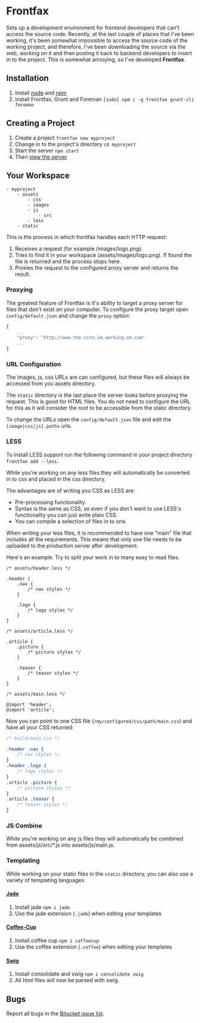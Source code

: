 Frontfax
========

Sets up a development environment for frontend developers that can't access the source code. Recently, at the last couple of places that I've been working, it's been somewhat impossible to access the source code of the working project, and therefore, I've been downloading the source via the web, working on it and then posting it back to backend developers to insert in to the project. This is somewhat annoying, so I've developed **Frontfax**.

Installation
------------

1. Install [node](http://nodejs.org) and [npm](https://npmjs.org)
2. Install Frontfax, Grunt and Foreman `[sudo] npm i -g frontfax grunt-cli foreman`

Creating a Project
------------------

1. Create a project `frontfax new myproject`
2. Change in to the project's directory `cd myproject`
3. Start the server `npm start`
4. Then [view the server](http://localhost:5000)

Your Workspace
--------------

	- myproject
		- assets
			- css
			- images
			- js
				- src
			- less
		- static

This is the process in which frontfax handles each HTTP request:

1. Receives a request (for example /images/logo.png).
2. Tries to find it in your workspace (assets/images/logo.png). If found the file is returned and the process stops here.
3. Proxies the request to the configured proxy server and returns the result.

### Proxying

The greatest feature of Frontfax is it's ability to target a proxy server for files that don't exist on your computer. To configure the proxy target open `config/default.json` and change the `proxy` option:

```js
{
	...
	"proxy": "http://www.the.site.im.working.on.com"
	...
}
```

### URL Configuration

The images, js, css URLs are can configured, but these files will always be accessed from you assets directory.

The `static` directory is the last place the server looks before proxying the request. This is good for HTML files. You do not need to configure the URL for this as it will consider the root to be accessible from the static directory.

To change the URLs open the `config/default.json` file and edit the `[image|css|js].paths` urls. 

### LESS

To install LESS support run the following command in your project directory `frontfax add --less`.

While you're working on any less files they will automatically be converted in to css and placed in the css directory.

The advantages are of writing you CSS as LESS are:

- Pre-processing functionality
- Syntax is the same as CSS, so even if you don't want to use LESS's functionality you can just write plain CSS.
- You can compile a selection of files in to one.

When writing your less files, it is recommended to have one "main" file that includes all the requirements. This means that only one file needs to be uploaded to the production server after development.

Here's an example. Try to split your work in to many easy to read files.

```less
/* assets/header.less */

.header {
	.nav {
		/* nav styles */
	}

	.logo {
		/* logo styles */
	}
}
```

```less
/* assets/article.less */

.article {
	.picture {
		/* picture styles */
	}

	.teaser {
		/* teaser styles */
	}
}
```

```less
/* assets/main.less */

@import 'header';
@import 'article';
```

Now you can point to one CSS file (`/my/configured/css/path/main.css`) and have all your CSS returned:

```css
/* build/main.css */

.header .nav {
	/* nav styles */
}
.header .logo {
	/* logo styles */
}
.article .picture {
	/* picture styles */
}
.article .teaser {
	/* teaser styles */
}
```

### JS Combine

While you're working on any js files they will automatically be combined from assets/js/src/*.js into assets/js/main.js.

### Templating

While working on your static files in the `static` directory, you can also use a variety of templating languages.

#### [Jade](http://jade-lang.com/)

1. Install jade `npm i jade`
2. Use the jade extension (`.jade`) when editing your templates

#### [Coffee-Cup](https://github.com/gradus/coffeecup)

1. Install coffee cup `npm i coffeecup`
2. Use the coffee extension (`.coffee`) when editing your templates

#### [Swig](http://paularmstrong.github.com/swig/)

1. Install consolidate and swig `npm i consolidate swig`
2. All html files will now be parsed with swig.

Bugs
----

Report all bugs in the [Bitucket issue list](https://bitbucket.org/johngeorgewright/frontfax/issues).

